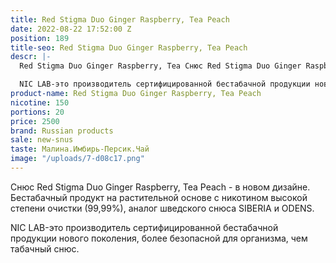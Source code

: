 ```yaml
---
title: Red Stigma Duo Ginger Raspberry, Tea Peach
date: 2022-08-22 17:52:00 Z
position: 189
title-seo: Red Stigma Duo Ginger Raspberry, Tea Peach
descr: |-
  Red Stigma Duo Ginger Raspberry, Tea Снюс Red Stigma Duo Ginger Raspberry, Tea Peach - в новом дизайне. Бестабачный продукт на растительной основе с никотином высокой степени очистки (99,99%), аналог шведского снюса SIBERIA и ODENS.

  NIC LAB-это производитель сертифицированной бестабачной продукции нового поколения, более безопасной для организма, чем табачный снюс.Peach
product-name: Red Stigma Duo Ginger Raspberry, Tea Peach
nicotine: 150
portions: 20
price: 2500
brand: Russian products
sale: new-snus
taste: Малина.Имбирь-Персик.Чай
image: "/uploads/7-d08c17.png"
---
```


Снюс Red Stigma Duo Ginger Raspberry, Tea Peach - в новом дизайне. Бестабачный продукт на растительной основе с никотином высокой степени очистки (99,99%), аналог шведского снюса SIBERIA и ODENS.

NIC LAB-это производитель сертифицированной бестабачной продукции нового поколения, более безопасной для организма, чем табачный снюс.